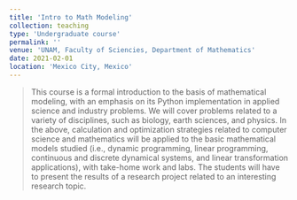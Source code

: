 ```yaml
---
title: 'Intro to Math Modeling'
collection: teaching
type: 'Undergraduate course'
permalink: ''
venue: 'UNAM, Faculty of Sciencies, Department of Mathematics'
date: 2021-02-01
location: 'Mexico City, Mexico'
---
```

> This course is a formal introduction to the basis of mathematical modeling, with an emphasis on its Python implementation in applied science and industry problems. We will cover problems related to a variety of disciplines, such as biology, earth sciences, and physics. In the above, calculation and optimization strategies related to computer science and mathematics will be applied to the basic mathematical models studied (i.e., dynamic programming, linear programming, continuous and discrete dynamical systems, and linear transformation applications), with take-home work and labs. The students will have to present the results of a research project related to an interesting research topic. 
